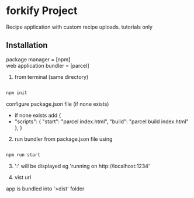 # forkify Project

Recipe application with custom recipe uploads.
tutorials only

## Installation

package manager = [npm]  
web application bundler = [parcel]

1. from terminal (same directory)

```bash

npm init

```

configure package.json file (if none exists)  
- if none exists add {
- "scripts": {
    "start": "parcel index.html",
    "build": "parcel build index.html"
  },
}
2. run bundler from package.json file using

```bash

npm run start

```

3. '<server>:<port>' will be displayed eg 'running on http://localhost:1234'

4. vist url

app is bundled into '>dist' folder

